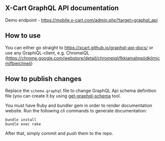 ## X-Cart GraphQL API documentation

Demo endpoint - https://mobile.x-cart.com/admin.php?target=graphql_api

## How to use

You can either go straight to https://xcart.github.io/graphql-api-docs/ or use any GraphiQL-client, e.g. ChromeiQL (https://chrome.google.com/webstore/detail/chromeiql/fkkiamalmpiidkljmicmjfbieiclmeij)

## How to publish changes

Replace the `schema.graphql` file to change GraphQL Api schema definition file (you can create it by using [get-graphql-schema](https://www.npmjs.com/package/get-graphql-schema) tool.

You must have Ruby and bundler gem in order to render documentation website. Run the following cli commands to generate documentation:

```
bundle install
bundle exec rake
```

After that, simply commit and push them to the repo.
